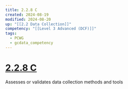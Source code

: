 ```yaml
---
title: 2.2.8 C
created: 2024-08-19
modified: 2024-08-20
up: "[[2.2 Data Collection]]"
competency: "[[Level 3 Advanced (DCF)]]"
tags:
  - PCWG
  - gcdata_competency
---
```

# [2.2.8 C](2.2.8%20C.md)
Assesses or validates data collection methods and tools
